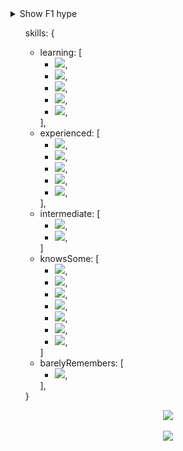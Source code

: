 <html>
  <details>
    <summary>Show F1 hype</summary>
    <div align="center" style="margin-top: 100px;">
      <img src="https://user-images.githubusercontent.com/29125169/140612914-e3737b3c-982c-4cac-a425-1c44318e22b6.png" width=400 />
    </div>
  </details
    
  <br>
    
  <ul>
  skills: {
  <ul>
    <li>
    learning: [ 
      <ul>
        <li>
        <img src="https://img.shields.io/badge/C%2B%2B-white?style=flat&logoColor=161f26&logo=C%2B%2B" />,
        </li>
        <li>
        <img src="https://img.shields.io/badge/GraphQL-white?style=flat&logoColor=161f26&logo=GraphQl" />,
        </li>
        <li>
        <img src="https://img.shields.io/badge/Jest-white?style=flat&logoColor=161f26&logo=Jest" />,
        </li>
        <li>
        <img src="https://img.shields.io/badge/NestJS-white?style=flat&logoColor=161f26&logo=NestJS" />,
        </li>
        <li>
        <img src="https://img.shields.io/badge/JWT-white?style=flat&logoColor=161f26&logo=JsonWebTokens" />,
        </li>
      </ul>
    ],
    </li>
    <li>
    experienced: [
      <ul>
        <li>
        <img src="https://img.shields.io/badge/TypeScript-white?style=flat&logo=TypeScript&logoColor=161f26" />,
        </li>
        <li>
        <img src="https://img.shields.io/badge/JavaScript-white?style=flat&logo=JavaScript&logoColor=161f26" />,
        </li>
        <li>
        <img src="https://img.shields.io/badge/HTML5-white?style=flat&logo=HTML5&logoColor=161f26" />,
        </li>
        <li>
        <img src="https://img.shields.io/badge/CSS3-white?style=flat&logo=CSS3&logoColor=161f26" />,
        </li>
        <li>
        <img src="https://img.shields.io/badge/JSON-white?style=flat&logoColor=161f26&logo=JSON" />,
        </li>
      </ul>
    ],
    </li>
    <li>
      intermediate: [
        <ul>
          <li>
          <img src="https://img.shields.io/badge/React-white?style=flat&logoColor=161f26&logo=React" />,
          </li>
          <li>
          <img src="https://img.shields.io/badge/MySQL-white?style=flat&logoColor=161f26&logo=MySQL" />,
          </li>
        </ul>
      ]
    </li>
    <li>
    knowsSome: [
      <ul>
        <li>
        <img src="https://img.shields.io/badge/Next.js-white?style=flat&logo=Next.js&logoColor=161f26" />,
        </li>
        <li>
        <img src="https://img.shields.io/badge/Flutter-white?style=flat&logoColor=161f26&logo=Flutter" />,
        </li>
        <li>
        <img src="https://img.shields.io/badge/Unreal_Engine-white?style=flat&logoColor=161f26&logo=Unreal-Engine" />,
        </li>
        <li>
        <img src="https://img.shields.io/badge/Cocos_Creator_2D-white?style=flat&logoColor=161f26&logo=Cocos" />,
        </li>
        <li>
        <img src="https://img.shields.io/badge/PHP-white?style=flat&logo=PHP&logoColor=161f26" />,
        </li>
        <li>
        <img src="https://img.shields.io/badge/Docker-white?style=flat&logoColor=161f26&logo=Docker" />,
        </li>
        <li>
        <img src="https://img.shields.io/badge/Java-white?style=flat&logo=Java&logoColor=161f26" />,
        </li>
      </ul>
    ]
    </li>
    <li>
    barelyRemembers: [
      <ul>
        <li>
        <img src="https://img.shields.io/badge/C-white?style=flat&logo=C&logoColor=161f26" />,
        </li>
      </ul>
    ],
    </li>
  </ul>
  }
  </ul>
  <div align="center">
    <img src="https://github-readme-stats.vercel.app/api?username=sandenson&show_icons=true&theme=graywhite">
    <br>
    <br>
    <img src="https://github-readme-stats.vercel.app/api/top-langs/?username=sandenson&theme=graywhite">
  </div>
</html>
